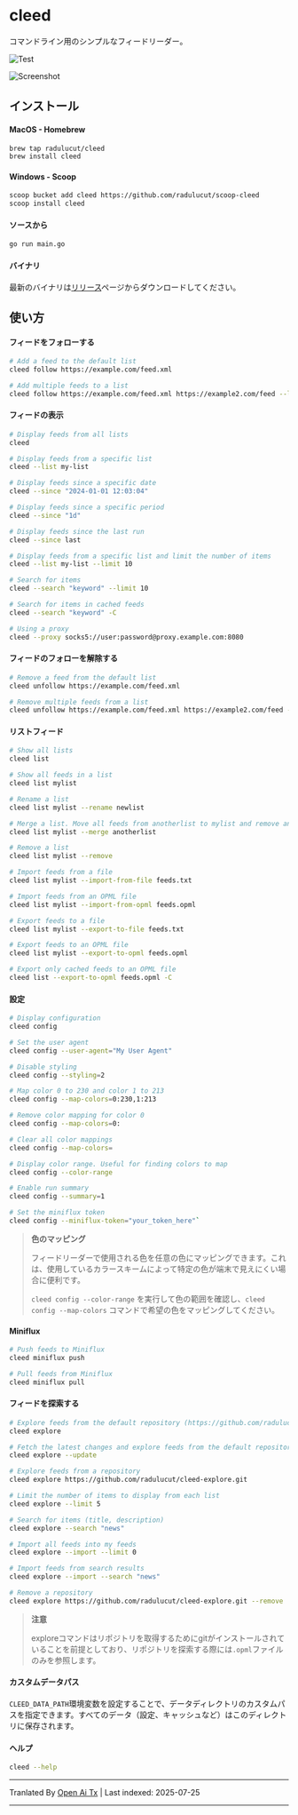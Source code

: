 # cleed

コマンドライン用のシンプルなフィードリーダー。

![Test](https://github.com/radulucut/cleed/actions/workflows/tests.yml/badge.svg)

![Screenshot](https://raw.githubusercontent.com/radulucut/cleed/main/./screenshot.png)

## インストール

#### MacOS - Homebrew

```bash
brew tap radulucut/cleed
brew install cleed
```

#### Windows - Scoop

```bash
scoop bucket add cleed https://github.com/radulucut/scoop-cleed
scoop install cleed
```
#### ソースから


```bash
go run main.go
```

#### バイナリ

最新のバイナリは[リリース](https://github.com/radulucut/cleed/releases)ページからダウンロードしてください。

## 使い方

#### フィードをフォローする

```bash
# Add a feed to the default list
cleed follow https://example.com/feed.xml

# Add multiple feeds to a list
cleed follow https://example.com/feed.xml https://example2.com/feed --list mylist
```

#### フィードの表示

```bash
# Display feeds from all lists
cleed

# Display feeds from a specific list
cleed --list my-list

# Display feeds since a specific date
cleed --since "2024-01-01 12:03:04"

# Display feeds since a specific period
cleed --since "1d"

# Display feeds since the last run
cleed --since last

# Display feeds from a specific list and limit the number of items
cleed --list my-list --limit 10

# Search for items
cleed --search "keyword" --limit 10

# Search for items in cached feeds
cleed --search "keyword" -C

# Using a proxy
cleed --proxy socks5://user:password@proxy.example.com:8080
```

#### フィードのフォローを解除する

```bash
# Remove a feed from the default list
cleed unfollow https://example.com/feed.xml

# Remove multiple feeds from a list
cleed unfollow https://example.com/feed.xml https://example2.com/feed --list mylist
```

#### リストフィード

```bash
# Show all lists
cleed list

# Show all feeds in a list
cleed list mylist

# Rename a list
cleed list mylist --rename newlist

# Merge a list. Move all feeds from anotherlist to mylist and remove anotherlist
cleed list mylist --merge anotherlist

# Remove a list
cleed list mylist --remove

# Import feeds from a file
cleed list mylist --import-from-file feeds.txt

# Import feeds from an OPML file
cleed list mylist --import-from-opml feeds.opml

# Export feeds to a file
cleed list mylist --export-to-file feeds.txt

# Export feeds to an OPML file
cleed list mylist --export-to-opml feeds.opml

# Export only cached feeds to an OPML file
cleed list --export-to-opml feeds.opml -C
```

#### 設定

```bash
# Display configuration
cleed config

# Set the user agent
cleed config --user-agent="My User Agent"

# Disable styling
cleed config --styling=2

# Map color 0 to 230 and color 1 to 213
cleed config --map-colors=0:230,1:213

# Remove color mapping for color 0
cleed config --map-colors=0:

# Clear all color mappings
cleed config --map-colors=

# Display color range. Useful for finding colors to map
cleed config --color-range

# Enable run summary
cleed config --summary=1

# Set the miniflux token
cleed config --miniflux-token="your_token_here"`
```

> **色のマッピング**
>
> フィードリーダーで使用される色を任意の色にマッピングできます。これは、使用しているカラースキームによって特定の色が端末で見えにくい場合に便利です。
>
> `cleed config --color-range` を実行して色の範囲を確認し、`cleed config --map-colors` コマンドで希望の色をマッピングしてください。

#### Miniflux

```bash
# Push feeds to Miniflux
cleed miniflux push

# Pull feeds from Miniflux
cleed miniflux pull
```

#### フィードを探索する

```bash
# Explore feeds from the default repository (https://github.com/radulucut/cleed-explore)
cleed explore

# Fetch the latest changes and explore feeds from the default repository
cleed explore --update

# Explore feeds from a repository
cleed explore https://github.com/radulucut/cleed-explore.git

# Limit the number of items to display from each list
cleed explore --limit 5

# Search for items (title, description)
cleed explore --search "news"

# Import all feeds into my feeds
cleed explore --import --limit 0

# Import feeds from search results
cleed explore --import --search "news"

# Remove a repository
cleed explore https://github.com/radulucut/cleed-explore.git --remove
```

> **注意**
>
> exploreコマンドはリポジトリを取得するためにgitがインストールされていることを前提としており、リポジトリを探索する際には`.opml`ファイルのみを参照します。

#### カスタムデータパス

`CLEED_DATA_PATH`環境変数を設定することで、データディレクトリのカスタムパスを指定できます。すべてのデータ（設定、キャッシュなど）はこのディレクトリに保存されます。

#### ヘルプ

```bash
cleed --help
```


---

Tranlated By [Open Ai Tx](https://github.com/OpenAiTx/OpenAiTx) | Last indexed: 2025-07-25

---